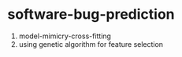 # software-bug-prediction

1) model-mimicry-cross-fitting
2) using genetic algorithm for feature selection
